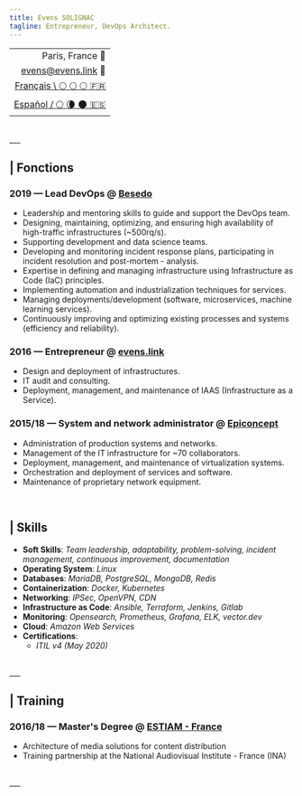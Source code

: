 ```yaml
---
title: Evens SOLIGNAC
tagline: Entrepreneur, DevOps Architect.
---
```


||
|-:|
| Paris, France :office: |
| [evens@evens.link](mailto:evens@evens.link) :e-mail: |
| [Français \ :full_moon: :full_moon: :full_moon: :fr:](https://evens.link) |
| [Español / :full_moon: :waning_crescent_moon: :new_moon: :es:](https://evens.link/es/) |

<br />
___
<br />

## | Fonctions

### 2019 — Lead DevOps @ [Besedo](https://besedo.com/)
- Leadership and mentoring skills to guide and support the DevOps team.
- Designing, maintaining, optimizing, and ensuring high availability of high-traffic infrastructures (~500rq/s).
- Supporting development and data science teams.
- Developing and monitoring incident response plans, participating in incident resolution and post-mortem - analysis.
- Expertise in defining and managing infrastructure using Infrastructure as Code (IaC) principles.
- Implementing automation and industrialization techniques for services.
- Managing deployments/development (software, microservices, machine learning services).
- Continuously improving and optimizing existing processes and systems (efficiency and reliability).

### 2016 — Entrepreneur @ [evens.link](#)
- Design and deployment of infrastructures.
- IT audit and consulting.
- Deployment, management, and maintenance of IAAS (Infrastructure as a Service).

### 2015/18 — System and network administrator @ [Epiconcept](https://www.epiconcept.fr)
- Administration of production systems and networks.
- Management of the IT infrastructure for ~70 collaborators.
- Deployment, management, and maintenance of virtualization systems.
- Orchestration and deployment of services and software.
- Maintenance of proprietary network equipment.

<br />

## | Skills

- __Soft Skills__: _Team leadership, adaptability, problem-solving, incident management, continuous improvement, documentation_
- __Operating System__: _Linux_
- __Databases__: _MariaDB, PostgreSQL, MongoDB, Redis_
- __Containerization__: _Docker, Kubernetes_
- __Networking__: _IPSec, OpenVPN, CDN_
- __Infrastructure as Code__: _Ansible, Terraform, Jenkins, Gitlab_
- __Monitoring__: _Opensearch, Prometheus, Grafana, ELK, vector.dev_
- __Cloud__: _Amazon Web Services_
- __Certifications__:
    - _ITIL v4 (May 2020)_

<br />
___
<br />

## | Training

### 2016/18 — Master's Degree @ [ESTIAM - France](https://www.estiam.education)
- Architecture of media solutions for content distribution
- Training partnership at the National Audiovisual Institute - France (INA)

<br />
___
<br />
